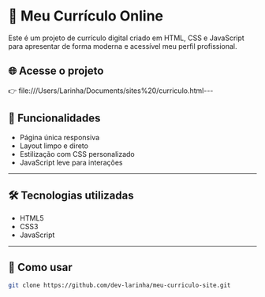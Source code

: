 # 💼 Meu Currículo Online

Este é um projeto de currículo digital criado em HTML, CSS e JavaScript para apresentar de forma moderna e acessível meu perfil profissional.

## 🌐 Acesse o projeto

👉 file:///Users/Larinha/Documents/sites%20/curriculo.html---

## 📌 Funcionalidades

- Página única responsiva
- Layout limpo e direto
- Estilização com CSS personalizado
- JavaScript leve para interações

---

## 🛠️ Tecnologias utilizadas

- HTML5
- CSS3
- JavaScript

---

## 🧠 Como usar

```bash
git clone https://github.com/dev-larinha/meu-curriculo-site.git
